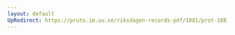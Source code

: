 ```yaml
---
layout: default
UpRedirect: https://pruto.im.uu.se/riksdagen-records-pdf/1881/prot-1881--ak--004.pdf
---
```

